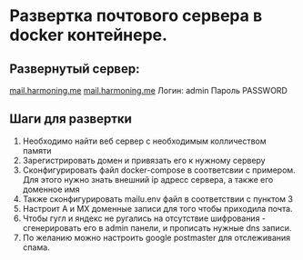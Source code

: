 # Развертка почтового сервера в docker контейнере.
## Развернутый сервер:
[mail.harmoning.me](https://mail.harmoning.me)
[mail.harmoning.me](https://mail.harmoning.me/admin)
Логин: admin
Пароль PASSWORD

## Шаги для развертки
1. Необходимо найти веб сервер с необходимым колличеством памяти
2. Зарегистрировать домен и привязать его к нужному серверу
3. Сконфигурировать файл docker-compose в соответсвии с примером. Для этого нужно знать внешний ip адресс сервера, а также его доменное имя
4. Также сконфигурировать mailu.env файл в соответствии с пунктом 3
5. Настроит A и MX доменные записи для того чтобы приходила почта.
6. Чтобы гугл и яндекс не ругались на отсутствие шифрования - сгенерировать его в admin панели, и прописать нужные dns записи.
7. По желанию можно настроить google postmaster для отслеживания спама.
